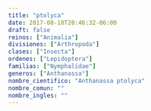 ```yaml
---
title: "ptolyca"
date: 2017-08-18T20:46:32-06:00
draft: false
reinos: ["Animalia"]
divisiones: ["Arthropoda"]
clases: ["Insecta"]
ordenes: ["Lepidoptera"]
familias: ["Nymphalidae"]
generos: ["Anthanassa"]
nombre_cientifico: "Anthanassa ptolyca"
nombre_comun: ""
nombre_ingles: ""
---
```


